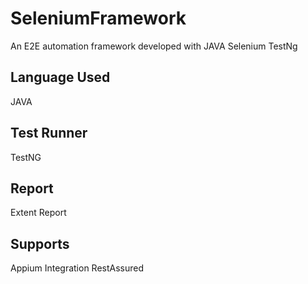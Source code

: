 # SeleniumFramework
An E2E automation framework developed with JAVA Selenium TestNg

## Language Used
JAVA

## Test Runner
TestNG

## Report
Extent Report

## Supports
Appium Integration
RestAssured

